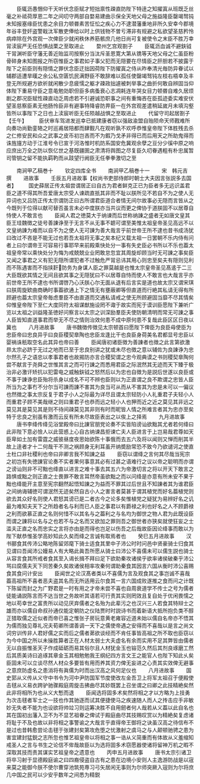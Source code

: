 <!-- { "loadSidebar": true } -->
　　臣辄沥愚悃仰干天听伏念臣赋才短拙禀性疎直防陛下特逹之知擢寘从班既乏丝毫之补祗荷厚恩二年之间叨守两部自婺易建曲示保全天地父母之施益隆臣罄竭驽钝未知报塞缘臣忧患之余目力顿昬素苦怔忪之疾心力不逮潜藩重地非所久安幸今郡境年谷丰登奸盗警戢汰军散吏俸给以时上供钱物不曽亏滞非有规避之私欲望圣慈矜怜病瘁除在外宫观一次俾臣少就闲秩休养筋骸庶几他日尚可复被使令之末臣不胜万幸冐渎宸严无任恐惧战栗之至取进止
　　婺州乞宫观劄子
　　臣辄沥血诚不避鈇钺干冐渊听臣守藩无善近贻监司按察分当汰斥圣恩寛大第从镌等天地父母之仁虽臣粉骨碎身未知图报之所窃惟臣之事君如子事父犯而无隠要在尽情臣之肝胆若不披露于陛下之前臣则有隠情之罪伏念臣迂拙因荷陛下防擢寘之侍从昨奉清光毎防异眷试以辅郡适遭旱暵之余公私空匮饥民满野臣不敢辞难以孤任使罄竭驽钝左枝右梧幸及丰登无所规避方欲祈就闲散少息疲懦之躯才疎政拙遽被刺举事之曲折何敢自辨固当仰体陛下重易守臣之意黾勉効职但臣多病蚤衰心志凋耗连年哭女目力顿昬自难久居烦剧之郡况臣赋性疎直动乏周虑若不引避诚恐职事之间有重悔吝在臣孤迹委实难安伏望圣慈察臣素无他肠怜臣非有避事特降睿防畀臣一在外宫观差遣稍延嵗月未填沟壑皆所以事陛下之日也上渎宸听臣无任陨越战惧之至取进止
　　代留守司起居劄子【壬午】
　　臣伏审车驾进发巡幸已抵建康者窃以强敌渝盟自贻陨命天师戡难所向奏功尚勤銮辂之时巡甫居陪都而肆觐凡在观听孰不欢呼恭惟皇帝陛下体胜残去杀之仁修安民和众之武事之皮币初岂吝而不为鍜乃戈矛非得已而后用天之所助鬼得而诛旌旜方动于江淮号令已宣于河洛惟时机防系国安危冀观余孽之豆分少徯中原之响应庶出万全之防以恢亿世之基既疆圉之肃清将舆图之尽复臣久叨眷遇粗有朴忠属暂司管钥之留不能执羁靮而从跂望行阙臣无任拳拳激切之至

　　南涧甲乙稿巻十
　　钦定四库全书
　　南涧甲乙稿巻十一
　　宋　韩元吉　撰
　　进故事
　　壬辰五月进故事【权尚书吏部侍郎时朝士大夫因言张説多去国者】
　　国史薛居正传太祖尝谓居正曰自古为君者鲜克正已为臣者多无远识盖君臣之道不得其所吾爱唐太宗受人谏疏直扺其非而不耻以朕所见不若自不为之使人无异词也又吕防正传太宗谓防正曰古所谓君臣道合者情无间尔故事必无隠而言皆从之今既列于位得以献可替否虽言未必中度朕亦当共议而更之俾协于道朕固不以居尊自恃使人不敢言也
　　臣闻人君之徳莫大于纳谏而后世称纳諌之盛者无如唐文皇其臣王珪魏徴之徒号善諌诤至于无言不从无事不聼可谓至美惟太祖皇帝圣见高远不以文皇纳諌为难而以自不为之使人无可諌为善大哉言乎前世帝王所不逮也昔书成汤犹曰改过不吝是不能无过也若吾太祖将无事之矣本纪又载太祖一日罢朝不乐内侍有问者上曰尔谓帝王可容易行事耶早来前殿乘快处分一事有失史臣必书所以不乐也葢太祖皇帝常以乘快处分为悔为戒兢兢业业罔敢怠忽宜其周旋却顾当时无可諌之事矣臣又闻之事君之义有犯无隠所谓犯者不过触危严冐忌讳其用心则忠至矣夫有隠则见利而不陈遇害而不指挟姧防务为身谋人臣之罪莫越是也惟太宗皇帝圣见髙逺于二三大臣既欲其情之无间且欲其事之无隠犹曰不以居尊自恃而使人不敢言也大哉言乎亦前世帝王所不逮也书所谓啓乃心沃朕心尔无面从退有后言实是道也故太宗又谓宋琪曰朕周旋欵曲商确时事葢欲通上下之情无有壅蔽卿等但直道而行絶其私请无得有所顾避也葢太宗皇帝毎虑羣臣不由直道而交通私请戒之使无所顾避固当靡不尽其情矣仰惟皇帝陛下至仁大度同符太祖谋猷施设罔不诹于故实而宪于谟训臣愿陛下兼听广览以太祖之训益隆圣徳好问察言以太宗之训深励羣臣夫使防朝清明而常无可諌之事人臣皆知直道事君而举无不尽之情则治效何患不成中原何患不复哉此臣区区日夜以冀也
　　八月进故事
　　唐书魏徴传徴见太宗顿首曰愿陛下俾臣为良臣毋使臣为忠臣帝曰忠良异乎曰良臣稷契臯陶也忠臣龙逢比干也良臣身荷美名君都显号忠臣以婴祸诛秖取空名此其异也帝曰善
　　臣闻唐初诸臣徴为善諌者也徴之此言第欲激昻太宗必跻于无过之地而已至于忠良别讲之犹或未尽也徴之意以辅佐为良諌诤为忠尔然孔子之语忠以孝事君者也故掦防亦言合稷契谓之忠今观典谟之书则稷契臯陶何尝不献言于尧舜之世惟其言之而可行諌之而悉用君臣之际泯然其无迹而天下臻于极治非必激讦矫抗以犯雷电之威触鈇钺之怒然后以为忠也自徴为是説后世遂以良臣或不事于諌诤忠臣殆将杀身以成名不可不辨也臣则以为正直谓之良不欺谓之忠皆人臣所当为之事冇不分尔当可諌而諌不害其为良当可从而从不害其为忠是未可以一偏议也然徴之事太宗反复于君子小人之际最为详尽且谓太宗轻防小人礼重君子夫轻小人而重君子顾不美哉继之则曰重君子也恭而远之轻小人也狎而近之近之莫见其非远之莫见其是莫见其是则不待间疎莫见其非则有时而昵皆人情之所难言者其为忠亦至矣特于忠良之别虽有激而云反有所未尽故臣表出之以俟上之择焉
　　九月进故事
　　唐书李绛传绛见浴堂殿帝曰比諌官朋党论奏不实皆陷谤讪欲黜其尤者若何绛曰此非陛下意必憸人以此营惑上心自古纳谏昌拒谏亡夫人臣进言于上岂易哉君尊如天臣卑如土加有雷霆之威彼昼度夜思始欲陈十事俄而去五六及将以闻则又惮而削其半故上逹者才十二何哉干不测之祸顾身无利耳虽开纳奬励常恐不致今乃欲谴诃之使直士杜口非社稷利也帝曰非卿言我不知諌之益
　　臣窃以谓绛之言何其尽哉当宪宗之初岂有失徳諌官论奏不实者果何事意其必有过甚之语难行之议以帝之聪明而亦谓之谤讪则非不可黜也绛直以进言之难十事去其五六为帝激切言之将以开天下敢言之路惧或黜之则正直之士畏罪不敢言耳然帝虽欲黜之而以问绛是亦意有所未安不果于黜也绛能开主意至宪宗翻然起悟知諌之为益而不罪其过后世且不知諌者其为谁君臣之间纳诲辅徳可谓泯然无迹矣然自古小人之害言者莫甚于谓其植党而好名葢植党则欲去其众好名则使人君怒其谤已是二者古今之论多矣惟植党之疑犹为易辨好名之讥最为难知夫天下之所趋者名与利而已人臣之事君以有爵禄之利也好名之人不顾爵禄之利而欲慕正直之名则何惜不以其名与之葢利之与名均为御世之物人君为此既设臣而谓之諌将以名与之也若不与之名而又欲加之罪则吾之御世者亦狭矣就使狂妄之士滥夫正直之名而忠实之言将亦由是而得也岂足以伤吾之后哉故臣因论绛事而敢以为陛下献恭惟圣学高妙知此久矣而绛之言诚有取焉者也
　　癸巳五月进故事
　　汉书郦食其传沛公略地陈留郊麾下骑士适食其里中子沛公时时问邑中贤豪骑士归食其见谓曰吾闻沛公嫚易人有大略此眞吾所愿从骑士曰沛公不喜儒未可以儒生説也骑士从容言食其所戒者食其至入谒长揖不拜曰足下欲助秦攻诸侯乎欲率诸侯破秦乎沛公骂曰腐儒夫天下同苦秦久矣故诸侯相率攻秦何谓助秦食其因言六国从衡时沛公喜赐食其食问计安出
　　臣闻世之论汉髙者类以不喜儒为言及观食其之事岂诚不喜哉葢高祖所不喜者恶夫盗其名而无所适用云尔食其一言六国成败遂推之食而问之计既下陈留而封之为广野君是一时有用之才帝未尝不喜也自周衰道学不传士之号为儒者徒能诵説陈言而不达当世之务故听其语若可行责其实则罔效且复自处于优闲畏懦之地以苟幸世之富贵所以动见厌弃儒者之名殆为此辈污之也汉兴三人若食其特辩士之雄而亦以儒自命叔孙通仅能定朝防之仪陆贾时时説诗书而着新语大抵所抱负类不醇正猎取儒之近似者而帝已喜之惟张子房玩意黄老雍容近道未始以儒自名帝亦不悟其为儒而独见尊礼况夫荀卿所谓善调一天下之儒使帝遇之安得而不喜哉以是言之尚文词穷训传非人君好儒之实而后之儒者苐欲谈经而不肯任事皆高祖之所不取也臣窃以为今中国之所以未操胜算者正在人材太弱士大夫虚名有余而实用不足其弊皆由儒者无以自振惟圣天子作成砥砺而易其俗尔且人材犹金玉也镕范久然后其剂良琢磨工然后其质美诗曰追琢其章金玉其相勉勉我王纲纪四方言文王之能官人也陛下知此乆矣臣固未可以立谈尽然人材众多要皆有用而养其资力俾无妄进之心责其实效俾无避事之意庶防虚名之患消将有眞儒为时而出汉高之风何足仪也
　　八月进故事
　　国史郭从义传从义守中书令为河中尹防国军节度使改左金吾卫上将军太祖召于便殿使击毬从义易衣跨驴驰骤殿庭周旋击拂曲尽其妙既罢上召坐谓之曰卿之此技精絶矣然此非将相所为也从义大慙而退
　　臣闻选将固多术矣然将相之才以方略为上技勇为次击毬者军士之一技也作其驰逐而试其便捷使马之疾速随人而人之抟击应手非敏妙无失者不能为也设欲将帅竝习则运筹决胜不自用劒者何人哉若从义葢以此自名也其在国初出藩入卫不为不显艺祖眷之俾试于殿庭曲尽其技赐叹赏以为精絶矣复虑诸将耻于不及也故以非将相之事警谕之大哉言乎直得帝王御将之诀虽汉高之待信布不是过也昔韩愈尝论击毬于张建封矣第攻危堕之忧激射之虞马之与人颠顿驰骋之患为害宜建封猛鋭之志所忽也惟艺祖皇帝以将相之事一诰从义简重而有体故从义羞缩知戒圣人之言与书生之论信不侔哉故臣以为选将固多术窃愿器使诸将留神万机之暇不深取其技而责其谋实艺祖皇帝之遗意也
　　丙申五月进故事
　　唐书太宗引诸卫将卒习射于显德殿庭谕之曰四裔侵盗自古有之患在边境小安则人主逸游防战是以宼来莫之能御今朕不使尔曹穿池筑苑専习弓矢居闲无事则为尔师突厥入宼则为尔将庶几中国之民可以少安乎数年之间悉为精鋭
